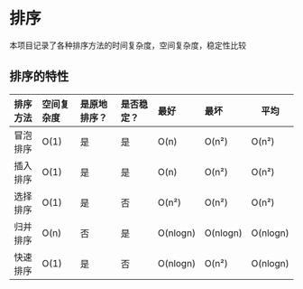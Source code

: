 # 排序
本项目记录了各种排序方法的时间复杂度，空间复杂度，稳定性比较

## 排序的特性
排序方法 | 空间复杂度 | 是原地排序？|是否稳定？|最好|最坏|平均
:--| :-- | :--| :-- | :--| :-- |---
冒泡排序| O(1) | 是 | 是 | O(n) | O(n²) | O(n²)
插入排序| O(1) | 是 | 是 | O(n) | O(n²) | O(n²)
选择排序| O(1) | 是 | 否 | O(n²) | O(n²) | O(n²)
归并排序| O(n) | 否 | 是 | O(nlogn) | O(nlogn) | O(nlogn)
快速排序| O(1) | 是 | 否 | O(nlogn) | O(n²) | O(nlogn)